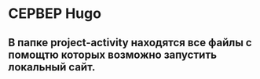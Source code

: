# СЕРВЕР Hugo
## В папке project-activity находятся все файлы с помощтю которых возможно запустить локальный сайт.
